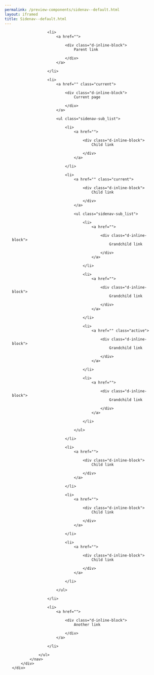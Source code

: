 ```yaml
--- 
permalink: /preview-components/sidenav--default.html
layout: iframed 
title: Sidenav--default.html
---
```

<div class="container">
    <div class="row">
        <div class="col-12 sidebar-col">
            <nav>
                <ul class="sidenav-list">

                    <li>
                        <a href="">

                            <div class="d-inline-block">
                                Parent link

                            </div>
                        </a>

                    </li>

                    <li>
                        <a href="" class="current">

                            <div class="d-inline-block">
                                Current page

                            </div>
                        </a>

                        <ul class="sidenav-sub_list">

                            <li>
                                <a href="">

                                    <div class="d-inline-block">
                                        Child link

                                    </div>
                                </a>

                            </li>

                            <li>
                                <a href="" class="current">

                                    <div class="d-inline-block">
                                        Child link

                                    </div>
                                </a>

                                <ul class="sidenav-sub_list">

                                    <li>
                                        <a href="">

                                            <div class="d-inline-block">
                                                Grandchild link

                                            </div>
                                        </a>

                                    </li>

                                    <li>
                                        <a href="">

                                            <div class="d-inline-block">
                                                Grandchild link

                                            </div>
                                        </a>

                                    </li>

                                    <li>
                                        <a href="" class="active">

                                            <div class="d-inline-block">
                                                Grandchild link

                                            </div>
                                        </a>

                                    </li>

                                    <li>
                                        <a href="">

                                            <div class="d-inline-block">
                                                Grandchild link

                                            </div>
                                        </a>

                                    </li>

                                </ul>

                            </li>

                            <li>
                                <a href="">

                                    <div class="d-inline-block">
                                        Child link

                                    </div>
                                </a>

                            </li>

                            <li>
                                <a href="">

                                    <div class="d-inline-block">
                                        Child link

                                    </div>
                                </a>

                            </li>

                            <li>
                                <a href="">

                                    <div class="d-inline-block">
                                        Child link

                                    </div>
                                </a>

                            </li>

                        </ul>

                    </li>

                    <li>
                        <a href="">

                            <div class="d-inline-block">
                                Another link

                            </div>
                        </a>

                    </li>

                </ul>
            </nav>
        </div>
    </div>
</div>